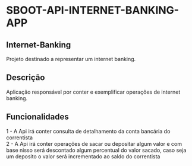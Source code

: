 # SBOOT-API-INTERNET-BANKING-APP

## Internet-Banking
Projeto destinado a representar um internet banking.

## Descrição
Aplicação responsável por conter e exemplificar operações de internet banking.

## Funcionalidades
1 - A Api irá conter consulta de detalhamento da conta bancária do correntista <br>
2 - A Api irá conter operações de sacar ou depositar algum valor e com base nisso será descontado algum percentual do valor sacado, caso seja um deposito o valor será incrementado ao saldo do correntista